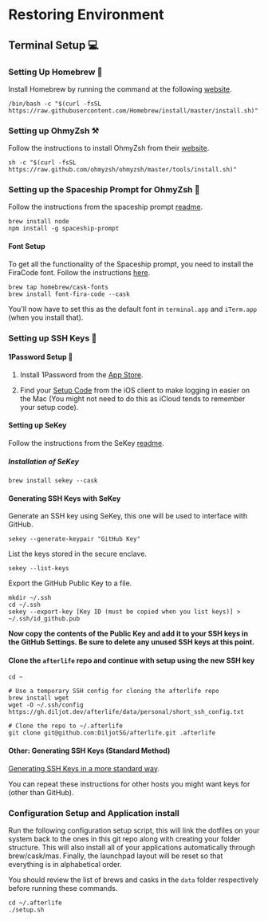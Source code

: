 # Restoring Environment

## Terminal Setup 💻

### Setting Up Homebrew 🧪

Install Homebrew by running the command at the following [website](https://brew.sh).

```shell
/bin/bash -c "$(curl -fsSL https://raw.githubusercontent.com/Homebrew/install/master/install.sh)"
```

### Setting up OhmyZsh ⚒️

Follow the instructions to install OhmyZsh from their [website](https://ohmyz.sh).

```shell
sh -c "$(curl -fsSL https://raw.github.com/ohmyzsh/ohmyzsh/master/tools/install.sh)"
```

### Setting up the Spaceship Prompt for OhmyZsh 👾

Follow the instructions from the spaceship prompt [readme](https://github.com/denysdovhan/spaceship-prompt).

```shell
brew install node
npm install -g spaceship-prompt
```

#### Font Setup

To get all the functionality of the Spaceship prompt, you need to install the FiraCode font. Follow the instructions [here](https://github.com/tonsky/FiraCode/wiki/Installing).

```shell
brew tap homebrew/cask-fonts
brew install font-fira-code --cask
```

You'll now have to set this as the default font in `terminal.app` and `iTerm.app` (when you install that).

### Setting up SSH Keys 🔑

#### 1Password Setup 🔐

1. Install 1Password from the [App Store](https://apps.apple.com/ca/app/1password-7-password-manager/id1333542190?mt=12).

2. Find your [Setup Code](https://support.1password.com/secret-key/#ios) from the iOS client to make logging in easier on the Mac (You might not need to do this as iCloud tends to remember your setup code).

#### Setting up SeKey

Follow the instructions from the SeKey [readme](https://github.com/sekey/sekey).

##### Installation of SeKey

```shell
brew install sekey --cask
```

#### Generating SSH Keys with SeKey

Generate an SSH key using SeKey, this one will be used to interface with GitHub.

```shell
sekey --generate-keypair "GitHub Key"
```

List the keys stored in the secure enclave.

```shell
sekey --list-keys
```

Export the GitHub Public Key to a file.

```shell
mkdir ~/.ssh
cd ~/.ssh
sekey --export-key [Key ID (must be copied when you list keys)] > ~/.ssh/id_github.pub
```

**Now copy the contents of the Public Key and add it to your SSH keys in the GitHub Settings. Be sure to delete any unused SSH keys at this point.**

#### Clone the `afterlife` repo and continue with setup using the new SSH key

```shell
cd ~

# Use a temporary SSH config for cloning the afterlife repo
brew install wget
wget -O ~/.ssh/config https://gh.diljot.dev/afterlife/data/personal/short_ssh_config.txt

# Clone the repo to ~/.afterlife
git clone git@github.com:DiljotSG/afterlife.git .afterlife
```

#### Other: Generating SSH Keys (Standard Method)

[Generating SSH Keys in a more standard way](https://docs.gitlab.com/ee/ssh/README.html#generating-a-new-ssh-key-pair).

You can repeat these instructions for other hosts you might want keys for (other than GitHub).

### Configuration Setup and Application install

Run the following configuration setup script, this will link the dotfiles on your system back to the ones in this git repo along with creating your folder structure. This will also install all of your applications automatically through brew/cask/mas. Finally, the launchpad layout will be reset so that everything is in alphabetical order.

You should review the list of brews and casks in the `data` folder respectively before running these commands.

```shell
cd ~/.afterlife
./setup.sh
```
